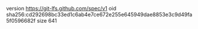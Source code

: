 version https://git-lfs.github.com/spec/v1
oid sha256:cd292698bc33ed1c6ab4e7ce672e255e645949dae8853e3c9d49fa5f0596682f
size 641
